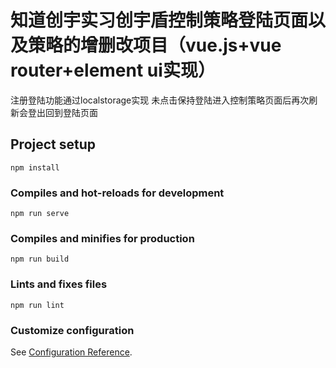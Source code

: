 # 知道创宇实习创宇盾控制策略登陆页面以及策略的增删改项目（vue.js+vue router+element ui实现）
注册登陆功能通过localstorage实现
未点击保持登陆进入控制策略页面后再次刷新会登出回到登陆页面
## Project setup
```
npm install
```

### Compiles and hot-reloads for development
```
npm run serve
```

### Compiles and minifies for production
```
npm run build
```

### Lints and fixes files
```
npm run lint
```

### Customize configuration
See [Configuration Reference](https://cli.vuejs.org/config/).
